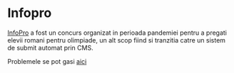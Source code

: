 # Infopro

[InfoPro](https://infopro.lrmd.ro/) a fost un concurs organizat in perioada pandemiei pentru a pregati elevii romani pentru olimpiade, un alt scop fiind si tranzitia catre un sistem de submit automat prin CMS.

Problemele se pot gasi [aici](https://kilonova.ro/problem_lists/239)

